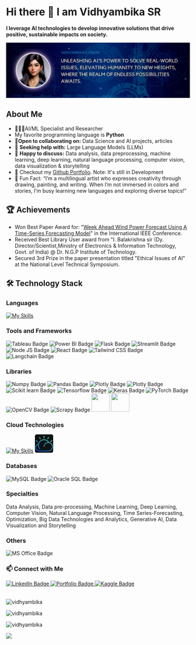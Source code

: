 # Hi there 👋 I am Vidhyambika SR
**I leverage AI technologies to develop innovative solutions that drive positive, sustainable impacts on society.**


![](https://github.com/Vidhyambika/Vidhyambika/blob/main/VIDHYAMBIKA'S%20VISION.png)


## About Me

- 👩🏻‍💻AI/ML Specialist and Researcher
- My favorite programming language is **Python** 
- 👯**Open to collaborating on:** Data Science and AI projects, articles 
- 🤔 **Seeking help with:** Large Language Models (LLMs)
- 💬 **Happy to discuss:** Data analysis, data preprocessing, machine learning, deep learning, natural language processing, computer vision, data visualization & storytelling
- 🚀 Checkout my [Github Portfolio](https://vidhyambika.github.io/). Note: It's still in Development
- 🌟 Fun Fact: “I’m a multilingual artist who expresses creativity through drawing, painting, and writing. When I’m not immersed in colors and stories, I’m busy learning new languages and exploring diverse topics!”

## 🏆 Achievements
- Won Best Paper Award for: "[Week Ahead Wind Power Forecast Using A Time-Series Forecasting Model](https://ieeexplore.ieee.org/abstract/document/10112685)" in the International IEEE Conference.
- Received Best Library User award from "I. Balakrishna sir (Dy. Director/Scientist,Ministry of Electronics & Information Technology, Govt. of India) @ Dr. N.G.P Institute of Technology.
- Secured 3rd Prize in the paper presentation titled "Ethical Issues of AI" at the National Level Technical Symposium.
  
## 🛠 Technology Stack

<div id="badges">

### Languages 
 
  [![My Skills](https://skillicons.dev/icons?i=py,c,cpp,java,r,js,html,css,matlab,php)](https://skillicons.dev)

### Tools and Frameworks 
 <img src="https://img.shields.io/badge/Tableau-E97627?style=for-the-badge&logo=Tableau&logoColor=white" alt="Tableau Badge"/>
 <img src="https://img.shields.io/badge/PowerBI-F2C811?style=for-the-badge&logo=Power%20BI&logoColor=white" alt="Power BI Badge"/>
 <img src="https://img.shields.io/badge/Flask-000000?style=for-the-badge&logo=flask&logoColor=white" alt="Flask Badge"/>
 <img src="https://img.shields.io/badge/Streamlit-FF4B4B?style=for-the-badge&logo=Streamlit&logoColor=white" alt="Streamlit Badge"/>
 <img src="https://img.shields.io/badge/Node%20js-339933?style=for-the-badge&logo=nodedotjs&logoColor=white" alt="Node JS Badge"/>
 <img src="https://img.shields.io/badge/React-20232A?style=for-the-badge&logo=react&logoColor=61DAFB" alt="React Badge"/>
 <img src="https://img.shields.io/badge/TailwindCSS-38B2AC?style=for-the-badge&logo=tailwind-css3&logoColor=white" alt="Tailwind CSS Badge"/>

<img src="https://img.shields.io/badge/langchain-1C3C3C?style=for-the-badge&logo=langchain&logoColor=white" alt="Langchain Badge"/>
 

### Libraries 
<img src="https://img.shields.io/badge/Numpy-777BB4?style=for-the-badge&logo=numpy&logoColor=white" alt="Numpy Badge"/> 
<img src="https://img.shields.io/badge/Pandas-2C2D72?style=for-the-badge&logo=pandas&logoColor=white" alt="Pandas Badge"/>
<img src="https://img.shields.io/badge/Plotly-239120?style=for-the-badge&logo=plotly&logoColor=white" alt="Plotly Badge"/>
<img src="https://img.shields.io/badge/SciPy-654FF0?style=for-the-badge&logo=SciPy&logoColor=white" alt="Plotly Badge"/>
<img src="https://img.shields.io/badge/scikit_learn-F7931E?style=for-the-badge&logo=scikit-learn&logoColor=white" alt="Scikit learn Badge"/>
<img src="https://img.shields.io/badge/TensorFlow-FF6F00?style=for-the-badge&logo=TensorFlow&logoColor=white" alt="Tensorflow Badge"/>
<img src="https://img.shields.io/badge/Keras-FF0000?style=for-the-badge&logo=keras&logoColor=white" alt="Keras Badge"/>
<img src="https://img.shields.io/badge/PyTorch-EE4C2C?style=for-the-badge&logo=pytorch&logoColor=white" alt="PyTorch Badge"/>
<img src="https://img.shields.io/badge/OpenCV-27338e?style=for-the-badge&logo=OpenCV&logoColor=white" alt="OpenCV Badge"/>
<img src="https://img.shields.io/badge/Scrapy-60A839?style=for-the-badge&logo=scrapy&logoColor=white" alt="Scrapy Badge"/>

<img height="50" width="50" src="https://external-content.duckduckgo.com/iu/?u=https%3A%2F%2Fhadrienj.github.io%2Fassets%2Fimages%2Ficons%2Fmatplotlib.png&f=1&nofb=1&ipt=104b88980eb48ef3c020c198c6e21d039aa6341a999da660f01f063edbb6885b&ipo=images" />
<img height="50" width="50" src="https://external-content.duckduckgo.com/iu/?u=https%3A%2F%2Fvectorseek.com%2Fwp-content%2Fuploads%2F2023%2F12%2Fseaborn-Logo-Vector.svg-.png&f=1&nofb=1&ipt=7803b92be3afcad4cb70e4ec94c99dc22e9b75279a479cd8689581c9025efe0c&ipo=images" />

### Cloud Technologies

[![My Skills](https://skillicons.dev/icons?i=aws,azure,gcp)](https://skillicons.dev)   <img height="50" width="50" src="https://github.com/Vidhyambika/Vidhyambika/blob/main/assets/ibm-cloud-dark.png" />

### Databases 
 <img src="https://img.shields.io/badge/mysql-%2300f.svg?style=for-the-badge&logo=mysql&logoColor=white" alt="MySQL Badge"/>
 <img src="https://img.shields.io/badge/Oracle-F80000?style=for-the-badge&logo=Oracle&logoColor=white" alt="Oracle SQL Badge"/>

### Specialties
Data Analysis, Data pre-processing, Machine Learning, Deep Learning, Computer Vision, Natural Language Processing, Time Series-Forecasting, Optimization, Big Data Technologies and Analytics,
Generative AI, Data Visualization and Storytelling

### Others                 
<img src="https://img.shields.io/badge/Microsoft_Office-D83B01?style=for-the-badge&logo=microsoft-office&logoColor=white" alt="MS Office Badge"/>
</div>

### 📫 Connect with Me
  <div id="badges">
  <a href="https://www.linkedin.com/in/vidhyambika-sr/">
    <img src="https://img.shields.io/badge/LinkedIn-blue?style=for-the-badge&logo=linkedin&logoColor=white" alt="LinkedIn Badge"/>
  </a>
  <a href="https://vidhyambika.github.io/">
    <img src="https://img.shields.io/badge/Portfolio-255E63?style=for-the-badge&logo=About.me&logoColor=white" alt="Portfolio Badge"/>
  </a>
<a href="https://www.kaggle.com/vidhyambikasr">
    <img src="https://img.shields.io/badge/Kaggle-20BEFF?style=for-the-badge&logo=Kaggle&logoColor=white" alt="Kaggle Badge"/>
  </a>
<a href="https://www.hackerrank.com/profile/vidhyambika1
    <img src="https://img.shields.io/badge/-Hackerrank-2EC866?style=for-the-badge&logo=HackerRank&logoColor=white" alt="Hackerrank Badge"/>
  </a>     
</div> 
<br>
<div>
    <p><img align="center" src="https://github-readme-streak-stats.herokuapp.com/?user=vidhyambika&" alt="vidhyambika" /></p>
    <p><img src="https://github-readme-stats.vercel.app/api/top-langs?username=vidhyambika&show_icons=true&theme=dark&locale=en&layout=compact" alt="vidhyambika" /></p>
    <p><img src="https://github-readme-stats.vercel.app/api?username=vidhyambika&show_icons=true&theme=dark&locale=en" alt="vidhyambika" /></p>
</div>


[![](https://visitcount.itsvg.in/api?id=Vidhyambika&label=Profile%20Views&color=1&icon=0&pretty=true)](https://visitcount.itsvg.in)

